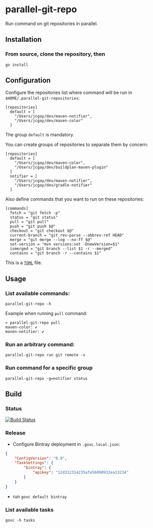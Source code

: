 # parallel-git-repo

Run command on git repositories in parallel.

## Installation

### From source, clone the repository, then

    go install

## Configuration

Configure the repositories list where command will be run in `$HOME/.parallel-git-repositories`:

```
[repositories]
  default = [
    "/Users/jcgay/dev/maven-notifier",
    "/Users/jcgay/dev/maven-color"
  ]
```

The group `default` is mandatory.

You can create groups of repositories to separate them by concern:

```
[repositories]
  default = [
    "/Users/jcgay/dev/maven-color",
    "/Users/jcgay/dev/buildplan-maven-plugin"
  ]
  notifier = [
    "/Users/jcgay/dev/maven-notifier",
    "/Users/jcgay/dev/gradle-notifier"
  ]
```

Also define commands that you want to run on these repositories:

```
[commands]
  fetch = "git fetch -p"
  status = "git status"
  pull = "git pull"
  push = "git push $@"
  checkout = "git checkout $@"
  current-branch = "git rev-parse --abbrev-ref HEAD"
  merge = "git merge --log --no-ff $@"
  set-version = "mvn versions:set -DnewVersion=$1"
  ismerged = "git branch --list $1 -r --merged"
  contains = "git branch -r --contains $1"
```

This is a [`TOML`](https://github.com/toml-lang/toml) file.

## Usage

### List available commands:

    parallel-git-repo -h

Example when running `pull` command:

```
> parallel-git-repo pull
maven-color: ✔
maven-notifier: ✔
```

### Run an arbitrary command:

    parallel-git-repo run git remote -v

### Run command for a specific group

    parallel-git-repo -g=notifier status

## Build

### Status

[![Build Status](https://travis-ci.org/jcgay/parallel-git-repo.svg?branch=master)](https://travis-ci.org/jcgay/parallel-git-repo)

### Release

- Configure Bintray deployment in `.goxc.local.json`:

```json
{
    "ConfigVersion": "0.9",
    "TaskSettings": {
        "bintray": {
            "apikey": "12d312314235afe56090932ea13234"
        }
    }
}
```

- run `goxc default bintray`

### List available tasks

    goxc -h tasks
